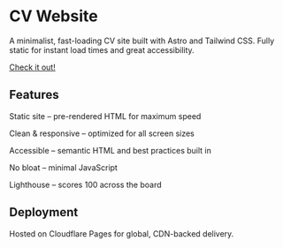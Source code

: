 # CV Website

A minimalist, fast-loading CV site built with Astro and Tailwind CSS. Fully static for instant load times and great accessibility.

[Check it out!](https://cv.leopold-blum.de/)

## Features

Static site – pre-rendered HTML for maximum speed

Clean & responsive – optimized for all screen sizes

Accessible – semantic HTML and best practices built in

No bloat – minimal JavaScript

Lighthouse – scores 100 across the board

## Deployment

Hosted on Cloudflare Pages for global, CDN-backed delivery.